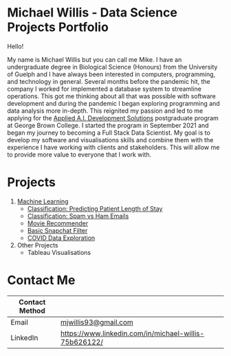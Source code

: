 # Michael Willis - Data Science Projects Portfolio
Hello!

My name is Michael Willis but you can call me Mike. I have an undergraduate degree in Biological Science (Honours) from the University of Guelph and I have always been interested in computers, programming, and technology in general. Several months before the pandemic hit, the company I worked for implemented a database system to streamline operations. This got me thinking about all that was possible with software development and during the pandemic I began exploring programming and data analysis more in-depth. This reignited my passion and led to me applying for the [Applied A.I. Development Solutions](https://www.georgebrown.ca/programs/applied-ai-solutions-development-program-postgraduate-t431) postgraduate program at George Brown College. I started the program in September 2021 and began my journey to becoming a Full Stack Data Scientist. My goal is to develop my software and visualisations skills and combine them with the experience I have working with clients and stakeholders. This will allow me to provide more value to everyone that I work with.

# Projects

1. [Machine Learning](https://github.com/StandingMike/data-science/tree/main/Machine%20Learning)
    - [Classification: Predicting Patient Length of Stay](https://github.com/StandingMike/data-science/tree/main/Machine%20Learning/Predicting%20Patient%20Length%20of%20Stay)
    - [Classification: Spam vs Ham Emails](https://github.com/StandingMike/data-science/tree/main/Machine%20Learning/Spam%20vs%20Ham%20Emails)
    - [Movie Recommender](https://github.com/StandingMike/data-science/tree/main/Machine%20Learning/Movie%20Recommender)
    - [Basic Snapchat Filter](https://github.com/StandingMike/data-science/tree/main/Machine%20Learning/Snapchat%20Filter)
    - [COVID Data Exploration](https://github.com/StandingMike/data-science/tree/main/Machine%20Learning/COVID%20Data%20Exploration)
2. Other Projects
    - Tableau Visualisations

# Contact Me

| Contact Method      |  |
| ----------- | ----------- |
| Email      | mjwillis93@gmail.com       |
| LinkedIn   | https://www.linkedin.com/in/michael-willis-75b626122/        |
